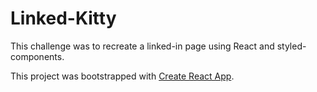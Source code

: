 # Linked-Kitty

This challenge was to recreate a linked-in page using React and styled-components.





This project was bootstrapped with [Create React App](https://github.com/facebookincubator/create-react-app).

